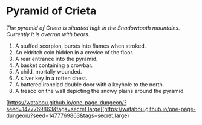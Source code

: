 # Pyramid of Crieta

_The pyramid of Crieta is situated high in the Shadowtooth mountains. Currently it is overrun with bears._

1. A stuffed scorpion, bursts into flames when stroked.
2. An eldritch coin hidden in a crevice of the floor.
3. A rear entrance into the pyramid.
4. A basket containing a crowbar.
5. A child, mortally wounded.
6. A silver key in a rotten chest.
7. A battered ironclad double door with a keyhole to the north.
8. A fresco on the wall depicting the snowy plains around the pyramid.

[https://watabou.github.io/one-page-dungeon/?seed=1477769863&tags=secret,large](https://watabou.github.io/one-page-dungeon/?seed=1477769863&tags=secret,large)
